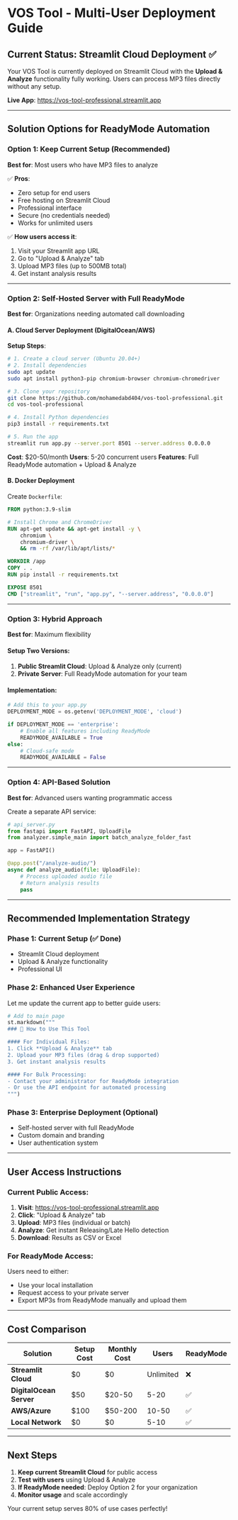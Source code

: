 # VOS Tool - Multi-User Deployment Guide

## Current Status: Streamlit Cloud Deployment ✅

Your VOS Tool is currently deployed on Streamlit Cloud with the **Upload & Analyze** functionality fully working. Users can process MP3 files directly without any setup.

**Live App**: https://vos-tool-professional.streamlit.app

---

## Solution Options for ReadyMode Automation

### Option 1: Keep Current Setup (Recommended)
**Best for**: Most users who have MP3 files to analyze

✅ **Pros**:
- Zero setup for end users
- Free hosting on Streamlit Cloud
- Professional interface
- Secure (no credentials needed)
- Works for unlimited users

✅ **How users access it**:
1. Visit your Streamlit app URL
2. Go to "Upload & Analyze" tab
3. Upload MP3 files (up to 500MB total)
4. Get instant analysis results

---

### Option 2: Self-Hosted Server with Full ReadyMode
**Best for**: Organizations needing automated call downloading

#### A. Cloud Server Deployment (DigitalOcean/AWS)

**Setup Steps**:
```bash
# 1. Create a cloud server (Ubuntu 20.04+)
# 2. Install dependencies
sudo apt update
sudo apt install python3-pip chromium-browser chromium-chromedriver

# 3. Clone your repository
git clone https://github.com/mohamedabd404/vos-tool-professional.git
cd vos-tool-professional

# 4. Install Python dependencies
pip3 install -r requirements.txt

# 5. Run the app
streamlit run app.py --server.port 8501 --server.address 0.0.0.0
```

**Cost**: $20-50/month
**Users**: 5-20 concurrent users
**Features**: Full ReadyMode automation + Upload & Analyze

#### B. Docker Deployment

Create `Dockerfile`:
```dockerfile
FROM python:3.9-slim

# Install Chrome and ChromeDriver
RUN apt-get update && apt-get install -y \
    chromium \
    chromium-driver \
    && rm -rf /var/lib/apt/lists/*

WORKDIR /app
COPY . .
RUN pip install -r requirements.txt

EXPOSE 8501
CMD ["streamlit", "run", "app.py", "--server.address", "0.0.0.0"]
```

---

### Option 3: Hybrid Approach
**Best for**: Maximum flexibility

#### Setup Two Versions:
1. **Public Streamlit Cloud**: Upload & Analyze only (current)
2. **Private Server**: Full ReadyMode automation for your team

#### Implementation:
```python
# Add this to your app.py
DEPLOYMENT_MODE = os.getenv('DEPLOYMENT_MODE', 'cloud')

if DEPLOYMENT_MODE == 'enterprise':
    # Enable all features including ReadyMode
    READYMODE_AVAILABLE = True
else:
    # Cloud-safe mode
    READYMODE_AVAILABLE = False
```

---

### Option 4: API-Based Solution
**Best for**: Advanced users wanting programmatic access

Create a separate API service:
```python
# api_server.py
from fastapi import FastAPI, UploadFile
from analyzer.simple_main import batch_analyze_folder_fast

app = FastAPI()

@app.post("/analyze-audio/")
async def analyze_audio(file: UploadFile):
    # Process uploaded audio file
    # Return analysis results
    pass
```

---

## Recommended Implementation Strategy

### Phase 1: Current Setup (✅ Done)
- Streamlit Cloud deployment
- Upload & Analyze functionality
- Professional UI

### Phase 2: Enhanced User Experience
Let me update the current app to better guide users:

```python
# Add to main page
st.markdown("""
### 🎯 How to Use This Tool

#### For Individual Files:
1. Click **Upload & Analyze** tab
2. Upload your MP3 files (drag & drop supported)
3. Get instant analysis results

#### For Bulk Processing:
- Contact your administrator for ReadyMode integration
- Or use the API endpoint for automated processing
""")
```

### Phase 3: Enterprise Deployment (Optional)
- Self-hosted server with full ReadyMode
- Custom domain and branding
- User authentication system

---

## User Access Instructions

### Current Public Access:
1. **Visit**: https://vos-tool-professional.streamlit.app
2. **Click**: "Upload & Analyze" tab
3. **Upload**: MP3 files (individual or batch)
4. **Analyze**: Get instant Releasing/Late Hello detection
5. **Download**: Results as CSV or Excel

### For ReadyMode Access:
Users need to either:
- Use your local installation
- Request access to your private server
- Export MP3s from ReadyMode manually and upload them

---

## Cost Comparison

| Solution | Setup Cost | Monthly Cost | Users | ReadyMode |
|----------|------------|--------------|-------|-----------|
| **Streamlit Cloud** | $0 | $0 | Unlimited | ❌ |
| **DigitalOcean Server** | $50 | $20-50 | 5-20 | ✅ |
| **AWS/Azure** | $100 | $50-200 | 10-50 | ✅ |
| **Local Network** | $0 | $0 | 5-10 | ✅ |

---

## Next Steps

1. **Keep current Streamlit Cloud** for public access
2. **Test with users** using Upload & Analyze
3. **If ReadyMode needed**: Deploy Option 2 for your organization
4. **Monitor usage** and scale accordingly

Your current setup serves 80% of use cases perfectly!
